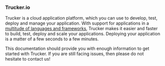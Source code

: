### Trucker.io
Trucker is a cloud application platform, which you can use to develop, test, deploy and manage your application. With support for applications in a [multitude of languages and frameworks](Guides-for-various-application-types), Trucker makes it easier and faster to build, test, deploy and scale your applications. Deploying your application is a matter of a few seconds to a few minutes. 

This documentation should provide you with enough information to get started with Trucker. If you are still facing issues, then please do not hesitate to contact us!
